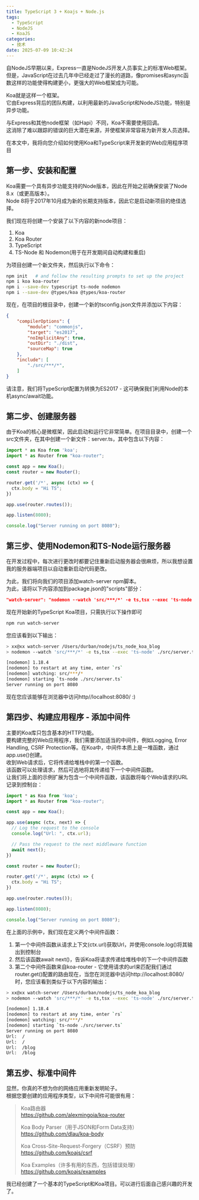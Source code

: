 ```yaml
---
title: TypeScript 3 + Koajs + Node.js
tags:
  - TypeScript
  - NodeJS
  - KoaJS
categories:
  - 技术
date: 2025-07-09 10:42:24
---
```


自NodeJS早期以来，Express一直是NodeJS开发人员事实上的标准Web框架。  
但是，JavaScript在过去几年中已经走过了漫长的道路，像promises和async函数这样的功能使得构建更小，更强大的Web框架成为可能。

Koa就是这样一个框架。  
它由Express背后的团队构建，以利用最新的JavaScript和NodeJS功能，特别是异步功能。

与Express和其他node框架（如Hapi）不同，Koa不需要使用回调。  
这消除了难以跟踪的错误的巨大潜在来源，并使框架非常容易为新开发人员选择。

在本文中，我将向您介绍如何使用Koa和TypeScript来开发新的Web应用程序项目

## 第一步、安装和配置

Koa需要一个具有异步功能支持的Node版本，因此在开始之前确保安装了Node 8.x（或更高版本）。  
Node 8将于2017年10月成为新的长期支持版本，因此它是启动新项目的绝佳选择。

我们现在将创建一个安装了以下内容的新node项目：

1. Koa  
2. Koa Router  
3. TypeScript  
4. TS-Node 和 Nodemon(用于在开发期间自动构建和重启)

为项目创建一个新文件夹，然后执行以下命令：

```bash
npm init   # and follow the resulting prompts to set up the project
npm i koa koa-router
npm i --save-dev typescript ts-node nodemon
npm i --save-dev @types/koa @types/koa-router
```

现在，在项目的根目录中，创建一个新的tsconfig.json文件并添加以下内容：

```json
{
    "compilerOptions": {
        "module": "commonjs",
        "target": "es2017",
        "noImplicitAny": true,
        "outDir": "./dist",
        "sourceMap": true
    },
    "include": [
        "./src/***/*",
    ]
}
```

请注意，我们将TypeScript配置为转换为ES2017 - 这可确保我们利用Node的本机async/await功能。

## 第二步、创建服务器

由于Koa的核心是微框架，因此启动和运行它非常简单。在项目目录中，创建一个src文件夹，在其中创建一个新文件：server.ts，其中包含以下内容：

```ts
import * as Koa from 'koa';
import * as Router from "koa-router";

const app = new Koa();
const router = new Router();

router.get('/*', async (ctx) => {
  ctx.body = "Hi TS";
})

app.use(router.routes());

app.listen(8080);

console.log("Server running on port 8080");
```

## 第三步、使用Nodemon和TS-Node运行服务器

在开发过程中，每次进行更改时都要记住重新启动服务器会很麻烦，所以我想设置我的服务器端项目以自动重新启动代码更改。

为此，我们将向我们的项目添加watch-server npm脚本。  
为此，请将以下内容添加到package.json的"scripts"部分：

```json
"watch-server": "nodemon --watch 'src/***/*' -e ts,tsx --exec 'ts-node' ./src/server.ts"
```

现在开始新的TypeScript Koa项目，只需执行以下操作即可

```bash
npm run watch-server
```

您应该看到以下输出：

```bash
> xx@xx watch-server /Users/durban/nodejs/ts_node_koa_blog
> nodemon --watch 'src/***/*' -e ts,tsx --exec 'ts-node' ./src/server.ts

[nodemon] 1.18.4
[nodemon] to restart at any time, enter `rs`
[nodemon] watching: src/***/*
[nodemon] starting `ts-node ./src/server.ts`
Server running on port 8080
```

现在您应该能够在浏览器中访问http//localhost:8080/ :)

## 第四步、构建应用程序 - 添加中间件

主要的Koa库只包含基本的HTTP功能。  
要构建完整的Web应用程序，我们需要添加适当的中间件，例如Logging, Error Handling, CSRF Protection等。在Koa中，中间件本质上是一堆函数，通过app.use()创建。  
收到Web请求后，它将传递给堆栈中的第一个函数。  
该函数可以处理请求，然后可选地将其传递给下一个中间件函数。  
让我们将上面的示例扩展为包含一个中间件函数，该函数将每个Web请求的URL记录到控制台：

```ts
import * as Koa from 'koa';
import * as Router from "koa-router";

const app = new Koa();

app.use(async (ctx, next) => {
  // Log the request to the console
  console.log("Url: ", ctx.url);

  // Pass the request to the next middleware function
  await next();
})

const router = new Router();

router.get('/*', async (ctx) => {
  ctx.body = "Hi TS";
})

app.use(router.routes());

app.listen(8080);

console.log("Server running on port 8080");
```

在上面的示例中，我们现在定义两个中间件函数：

1. 第一个中间件函数从请求上下文(ctx.url)获取Url，并使用console.log()将其输出到控制台  
2. 然后该函数await next()，告诉Koa将请求传递给堆栈中的下一个中间件函数  
3. 第二个中间件函数来自koa-router - 它使用请求的url来匹配我们通过router.get()配置的路由现在，当您在浏览器中访问http://localhost:8080/时，您应该看到类似于以下内容的输出：

```bash
> xx@xx watch-server /Users/durban/nodejs/ts_node_koa_blog
> nodemon --watch 'src/***/*' -e ts,tsx --exec 'ts-node' ./src/server.ts

[nodemon] 1.18.4
[nodemon] to restart at any time, enter `rs`
[nodemon] watching: src/***/*
[nodemon] starting `ts-node ./src/server.ts`
Server running on port 8080
Url:  /
Url:  /
Url:  /blog
Url:  /blog
```

## 第五步、标准中间件

显然，你真的不想为你的网络应用重新发明轮子。  
根据您要创建的应用程序类型，以下中间件可能很有用：

> Koa路由器  
> https://github.com/alexmingoia/koa-router
>
> Koa Body Parser（用于JSON和Form Data支持）  
> https://github.com/dlau/koa-body
>
> Koa Cross-Site-Request-Forgery（CSRF）预防  
> https://github.com/koajs/csrf
>
> Koa Examples（许多有用的东西，包括错误处理）  
> https://github.com/koajs/examples

我已经创建了一个基本的TypeScript和Koa项目。可以进行后面自己感兴趣的开发了。
